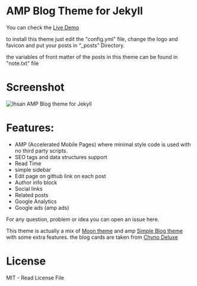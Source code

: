 # AMP Blog Theme for Jekyll

You can check the [Live Demo](https://mulham.github.io/Ihsan)

to install this theme just edit the "config.yml" file, change the logo and favicon and put your posts in “_posts” Directory.

the variables of front matter of the posts in this theme can be found in "note.txt" file
# Screenshot

![Ihsan AMP Blog theme for Jekyll](https://mulham.github.io/Ihsan/assets/Screenshot.png)

# Features:

- AMP (Accelerated Mobile Pages) where minimal style code is used with no third party scripts.
- SEO tags and data structures support
- Read Time
- simple sidebar
- Edit page on github link on each post
- Author info block
- Social links
- Related posts
- Google Analytics
- Google ads (amp ads)

For any question, problem or idea you can open an issue here.

This theme is actually a mix of [Moon theme](https://github.com/TaylanTatli/Moon) and amp [Simple Blog theme](https://amp.dev/documentation/templates/simple_blog) with some extra features. the blog cards are taken from [Chyno Deluxe](https://codepen.io/ChynoDeluxe/pen/bdXeqQ)

# License

MIT - Read License File

